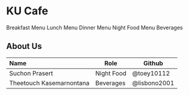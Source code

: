 # KU Cafe


Breakfast Menu
Lunch Menu
Dinner Menu
Night Food Menu
Beverages

## About Us


| Name      | Role      | Github   |
|:----------|-----------|----------|
| Suchon Prasert                 | Night Food       | @toey10112      |
| Theetouch Kasemarnontana       | Beverages        | @lisbono2001    |
